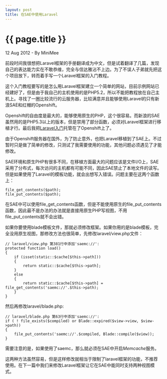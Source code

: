 ```yaml
---
layout: post
title: 在SAE中使用Laravel
---
```


{{ page.title }}
================

<p class="meta">12 Aug 2012 - By MiniMee</p>

前段时间我很想把Laravel框架的手册翻译成为中文，但是试着翻译了几篇，发现自己的表达能力实在不敢恭维，完全与信达雅沾不上边。为了不误人子弟就先把这个项目放下，转而着手写一个Laravel框架的入门教程。

这个入门教程要写的是怎么用Laravel框架建立一个简单的网站，目前示例网站已经建好了，但是由于我自己的主机使用的是PHP5.2，所以不能把教程放在自己主机上。寻找了一圈比较流行的云服务器，比较满意并且能够使用Laravel的只有新浪SAE和红帽的Openshift。

Openshift的自由度是最大的，能够使用原生的PHP，这个很容易。而新浪的SAE虽然用的是PHP5.3以上的版本，但是禁用了部分函数，必须对Laravel框架进行移植才行。最后我把[Laravel入门](http://laravel.minimee.org/)托管在了Openshift上了。

由于Openshift服务器在国外，为了防止意外，也把Laravel移植到了SAE上。不过暂时只是做了简单的修改，只测试了我需要使用的功能，其他问题必须遇见了才能修改。

SAE环境和原生PHP有很多不同，在移植方面最大的问题应该是文件I/O上，SAE采用了分布式，每次访问的主机都有可能不同，因此SAE禁止了本地文件的读写。但是如果使用了Laravel的模板功能，就会出想写入错误。问题主要在这两个函数上：

    file_get_contents($path);
    file_put_contents($path);

在SAE中可以使用file_get_contents函数，但是不能使用原生的file_put_contents函数，因此最不是办法的办法就是直接用原生PHP写视图，不用file_put_contents就不会出错。

如果你要使用blade模板文件，那就必须修改框架。如果你用的是blade模板，完全没用原生视图，那修改方法也很简单，先修改laravel/view.php文件：

    // laravel/view.php 第381行中添加'saemc://':
    protected function load()
    {
        if (isset(static::$cache[$this->path]))
        {
            return static::$cache[$this->path];
        }
        else
        {
            return static::$cache[$this->path] = file_get_contents('saemc://'.$this->path);
        }
    }

然后再修改laravel/blade.php:

    // laravel/blade.php 第63行中添加'saemc://':
    if ( ! file_exists($compiled) or Blade::expired($view->view, $view->path))
    {
        file_put_contents('saemc://'.$compiled, Blade::compile($view));
    }

需要注意的是，如果使用了saemc，那么就必须在SAE中开启*Memcache*服务。

这两种方法虽然容易，但是这样修改就相当于限制了laravel框架的功能，不推荐使用。在下一篇中我们来修改Laravel框架让它在SAE中能同时支持两种视图模式。
